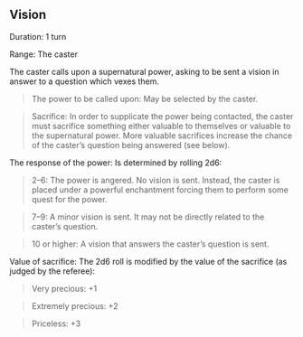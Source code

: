 ## Vision    

Duration: 1 turn

Range: The caster

The caster calls upon a supernatural power, asking to be sent a vision in answer to a question which vexes them.

> The power to be called upon: May be selected by the caster.

> Sacrifice: In order to supplicate the power being contacted, the caster must sacrifice something either valuable to themselves or valuable to the supernatural power. More valuable sacrifices increase the chance of the caster’s question being answered (see below).

The response of the power: Is determined by rolling 2d6:

> 2–6: The power is angered. No vision is sent. Instead, the caster is placed under a powerful enchantment forcing them to perform some quest for the power.

> 7–9: A minor vision is sent. It may not be directly related to the caster’s question.

> 10 or higher: A vision that answers the caster’s question is sent.

Value of sacrifice: The 2d6 roll is modified by the value of the sacrifice (as judged by the referee):

> Very precious: +1

> Extremely precious: +2

> Priceless: +3